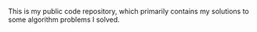 This is my public code repository, which primarily contains my solutions to some algorithm problems I solved.
